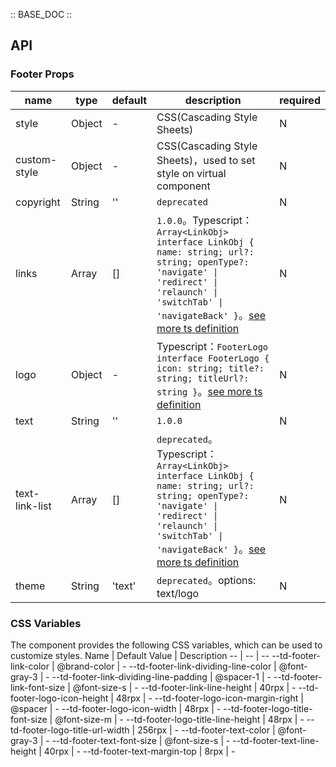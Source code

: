 :: BASE_DOC ::

## API

### Footer Props

name | type | default | description | required
-- | -- | -- | -- | --
style | Object | - | CSS(Cascading Style Sheets) | N
custom-style | Object | - | CSS(Cascading Style Sheets)，used to set style on virtual component | N
copyright | String | '' | `deprecated` | N
links | Array | [] | `1.0.0`。Typescript：`Array<LinkObj>` `interface LinkObj { name: string; url?: string; openType?: 'navigate' \| 'redirect' \| 'relaunch' \| 'switchTab' \| 'navigateBack' }`。[see more ts definition](https://github.com/Tencent/tdesign-miniprogram/tree/develop/src/footer/type.ts) | N
logo | Object | - | Typescript：`FooterLogo` `interface FooterLogo { icon: string; title?: string; titleUrl?: string }`。[see more ts definition](https://github.com/Tencent/tdesign-miniprogram/tree/develop/src/footer/type.ts) | N
text | String | '' | `1.0.0` | N
text-link-list | Array | [] | `deprecated`。Typescript：`Array<LinkObj>` `interface LinkObj { name: string; url?: string; openType?: 'navigate' \| 'redirect' \| 'relaunch' \| 'switchTab' \| 'navigateBack' }`。[see more ts definition](https://github.com/Tencent/tdesign-miniprogram/tree/develop/src/footer/type.ts) | N
theme | String | 'text' | `deprecated`。options: text/logo | N

### CSS Variables

The component provides the following CSS variables, which can be used to customize styles.
Name | Default Value | Description 
-- | -- | --
--td-footer-link-color | @brand-color | - 
--td-footer-link-dividing-line-color | @font-gray-3 | - 
--td-footer-link-dividing-line-padding | @spacer-1 | - 
--td-footer-link-font-size | @font-size-s | - 
--td-footer-link-line-height | 40rpx | - 
--td-footer-logo-icon-height | 48rpx | - 
--td-footer-logo-icon-margin-right | @spacer | - 
--td-footer-logo-icon-width | 48rpx | - 
--td-footer-logo-title-font-size | @font-size-m | - 
--td-footer-logo-title-line-height | 48rpx | - 
--td-footer-logo-title-url-width | 256rpx | - 
--td-footer-text-color | @font-gray-3 | - 
--td-footer-text-font-size | @font-size-s | - 
--td-footer-text-line-height | 40rpx | - 
--td-footer-text-margin-top | 8rpx | -